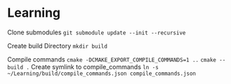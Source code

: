 # Learning

Clone submodules
```git submodule update --init --recursive```

Create build Directory
```mkdir build```

Compile commands
```cmake -DCMAKE_EXPORT_COMPILE_COMMANDS=1 ..```
```cmake --build .```
Create symlink to compile_commands
```ln -s ~/Learning/build/compile_commands.json compile_commands.json```

